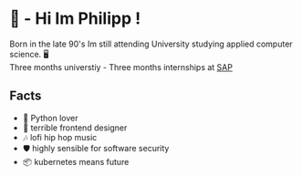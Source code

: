 # 👋 - Hi Im Philipp !

Born in the late 90's Im still attending University studying applied computer science. 🖥️<br>
Three months universtiy - Three months internships at [SAP](https://github.com/SAP)

## Facts
- 🐍 Python lover
- 🤮 terrible frontend designer
- 🎶 lofi hip hop music
- 🛡️ highly sensible for software security
- 📦 kubernetes means future
